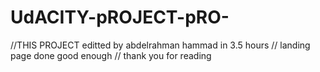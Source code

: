 # UdACITY-pROJECT-pRO-
//THIS PROJECT editted by abdelrahman hammad in 3.5 hours
// landing page done good enough 
// thank you for reading 
